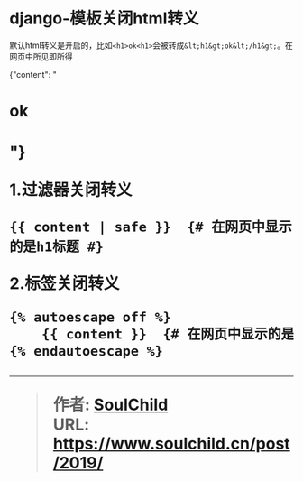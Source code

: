 # django-模板关闭html转义

<!--more-->
默认html转义是开启的，比如`<h1>ok<h1>`会被转成`&lt;h1&gt;ok&lt;/h1&gt;`。在网页中所见即所得


{"content": "<h1>ok<h1>"}

1.过滤器关闭转义
```
{{ content | safe }}  {# 在网页中显示的是h1标题 #}
```

2.标签关闭转义
```html
{% autoescape off %}
    {{ content }}  {# 在网页中显示的是h1标题 #}
{% endautoescape %}
```


---

> 作者: [SoulChild](https://www.soulchild.cn)  
> URL: https://www.soulchild.cn/post/2019/  

